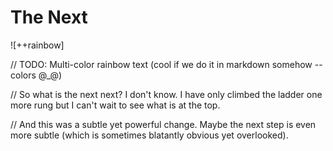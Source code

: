 # The Next

![++rainbow]

// TODO: Multi-color rainbow text (cool if we do it in markdown somehow -- colors @_@)

// So what is the next next? I don't know. I have only climbed the ladder one more rung but I can't wait to see what is at the top.

// And this was a subtle yet powerful change. Maybe the next step is even more subtle (which is sometimes blatantly obvious yet overlooked).
